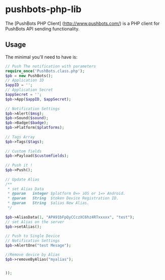 pushbots-php-lib
================

The [PushBots PHP Client] (http://www.pushbots.com/) is a PHP client for PushBots API sending functionality.

Usage
-----
The minimal you'll need to have is:
```php
// Push The notification with parameters
require_once('PushBots.class.php');
$pb = new PushBots();
// Application ID
$appID = '';
// Application Secret
$appSecret = '';
$pb->App($appID, $appSecret);
 
// Notification Settings
$pb->Alert($msg);
$pb->Sound($sound);
$pb->Badge($badge);
$pb->Platform($platforms);
 
// Tags Array
$pb->Tags($tags);
 
// Custom fields
$pb->Payload($customfields);
 
// Push it !
$pb->Push();
 
// Update Alias
/**
 * set Alias Data
 * @param   integer $platform 0=> iOS or 1=> Android.
 * @param   String  $token Device Registration ID.
 * @param   String  $alias New Alias.
 */
  
$pb->AliasData(1, "APA91bFpQyCCczXC6hz4RTxxxxx", "test");
// set Alias on the server
$pb->setAlias();
 
// Push to Single Device
// Notification Settings
$pb->AlertOne("test Mesage");

//Remove device by Alias
$pb->removeByAlias("myalias");


));
```
